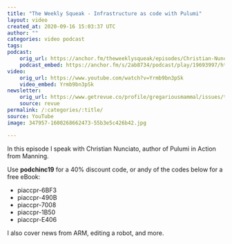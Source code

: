 ```yaml
---
title: "The Weekly Squeak - Infrastructure as code with Pulumi"
layout: video
created_at: 2020-09-16 15:03:37 UTC
author: ""
categories: video podcast
tags: 
podcast:
    orig_url: https://anchor.fm/theweeklysqueak/episodes/Christian-Nunciato---Pulumi-in-Action-ejngvd
    podcast_embed: https://anchor.fm/s/2ab8734/podcast/play/19693997/https%3A%2F%2Fd3ctxlq1ktw2nl.cloudfront.net%2Fstaging%2F2020-8-16%2Fb36c6cae-147d-54ff-45e0-552a8006dc73.mp3
video:    
    orig_url: https://www.youtube.com/watch?v=Yrmb9bn3pSk
    video_embed: Yrmb9bn3pSk
newsletter:
    orig_url: https://www.getrevue.co/profile/gregariousmammal/issues/the-weekly-squeak-pulumi-in-action-with-christian-nunciato-276933
    source: revue    
permalink: /:categories/:title/
source: YouTube
image: 347957-1600268662473-55b3e5c426b42.jpg

---
```

In this episode I speak with Christian Nunciato, author of Pulumi in Action from Manning.  
  
Use **podchinc19** for a 40% discount code, or andy of the codes below for a free eBook:

- piaccpr-6BF3
- piaccpr-490B
- piaccpr-7008
- piaccpr-1B50
- piaccpr-E406

I also cover news from ARM, editing a robot, and more.